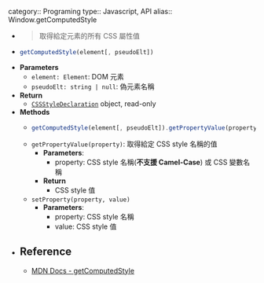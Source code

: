 category:: Programing
type:: Javascript, API
alias:: Window.getComputedStyle

- > 取得給定元素的所有 CSS 屬性值
- ```javascript
  getComputedStyle(element[, pseudoElt])
  ```
- **Parameters**
	- `element: Element`: DOM 元素
	- `pseudoElt: string | null`: 偽元素名稱
- **Return**
	- [`CSSStyleDeclaration`](https://developer.mozilla.org/en-US/docs/Web/API/CSSStyleDeclaration) object, read-only
- **Methods**
	- ```javascript
	  getComputedStyle(element[, pseudoElt]).getPropertyValue(property)
	  ```
	- `getPropertyValue(property)`: 取得給定 CSS style 名稱的值
		- **Parameters**:
			- property: CSS style 名稱(**不支援 Camel-Case**) 或 CSS 變數名稱
		- **Return**
			- CSS style 值
	- `setProperty(property, value)`
		- **Parameters**:
			- property: CSS style 名稱
			- value: CSS style 值
- ## Reference
	- [MDN Docs - getComputedStyle](https://developer.mozilla.org/zh-TW/docs/Web/API/Window/getComputedStyle)